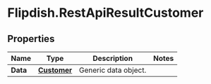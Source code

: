 # Flipdish.RestApiResultCustomer

## Properties
Name | Type | Description | Notes
------------ | ------------- | ------------- | -------------
**Data** | [**Customer**](Customer.md) | Generic data object. | 


